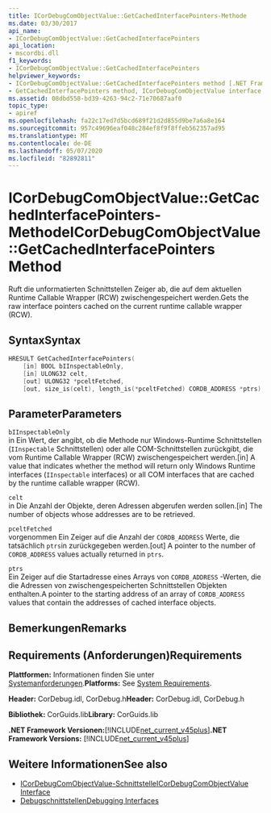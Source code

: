 ```yaml
---
title: ICorDebugComObjectValue::GetCachedInterfacePointers-Methode
ms.date: 03/30/2017
api_name:
- ICorDebugComObjectValue::GetCachedInterfacePointers
api_location:
- mscordbi.dll
f1_keywords:
- ICorDebugComObjectValue::GetCachedInterfacePointers
helpviewer_keywords:
- ICorDebugComObjectValue::GetCachedInterfacePointers method [.NET Framework debugging]
- GetCachedInterfacePointers method, ICorDebugComObjectValue interface [.NET Framework debugging]
ms.assetid: 08dbd558-bd39-4263-94c2-71e70687aaf0
topic_type:
- apiref
ms.openlocfilehash: fa22c17ed7d5bcd689f21d2d855d9be7a6a8e164
ms.sourcegitcommit: 957c49696eaf048c284ef8f9f8ffeb562357ad95
ms.translationtype: MT
ms.contentlocale: de-DE
ms.lasthandoff: 05/07/2020
ms.locfileid: "82892811"
---
```

# <a name="icordebugcomobjectvaluegetcachedinterfacepointers-method"></a><span data-ttu-id="599fa-102">ICorDebugComObjectValue::GetCachedInterfacePointers-Methode</span><span class="sxs-lookup"><span data-stu-id="599fa-102">ICorDebugComObjectValue::GetCachedInterfacePointers Method</span></span>
<span data-ttu-id="599fa-103">Ruft die unformatierten Schnittstellen Zeiger ab, die auf dem aktuellen Runtime Callable Wrapper (RCW) zwischengespeichert werden.</span><span class="sxs-lookup"><span data-stu-id="599fa-103">Gets the raw interface pointers cached on the current runtime callable wrapper (RCW).</span></span>  
  
## <a name="syntax"></a><span data-ttu-id="599fa-104">Syntax</span><span class="sxs-lookup"><span data-stu-id="599fa-104">Syntax</span></span>  
  
```cpp  
HRESULT GetCachedInterfacePointers(  
    [in] BOOL bIInspectableOnly,  
    [in] ULONG32 celt,  
    [out] ULONG32 *pceltFetched,  
    [out, size_is(celt), length_is(*pceltFetched) CORDB_ADDRESS *ptrs);  
```  
  
## <a name="parameters"></a><span data-ttu-id="599fa-105">Parameter</span><span class="sxs-lookup"><span data-stu-id="599fa-105">Parameters</span></span>  
 `bIInspectableOnly`  
 <span data-ttu-id="599fa-106">in Ein Wert, der angibt, ob die Methode nur Windows-Runtime Schnittstellen (`IInspectable` Schnittstellen) oder alle COM-Schnittstellen zurückgibt, die vom Runtime Callable Wrapper (RCW) zwischengespeichert werden.</span><span class="sxs-lookup"><span data-stu-id="599fa-106">[in] A value that indicates whether the method will return only Windows Runtime interfaces (`IInspectable` interfaces) or all COM interfaces that are cached by the runtime callable wrapper (RCW).</span></span>  
  
 `celt`  
 <span data-ttu-id="599fa-107">in Die Anzahl der Objekte, deren Adressen abgerufen werden sollen.</span><span class="sxs-lookup"><span data-stu-id="599fa-107">[in] The number of objects whose addresses are to be retrieved.</span></span>  
  
 `pceltFetched`  
 <span data-ttu-id="599fa-108">vorgenommen Ein Zeiger auf die Anzahl der `CORDB_ADDRESS` Werte, die tatsächlich `ptrs`in zurückgegeben werden.</span><span class="sxs-lookup"><span data-stu-id="599fa-108">[out] A pointer to the number of `CORDB_ADDRESS` values actually returned in `ptrs`.</span></span>  
  
 `ptrs`  
 <span data-ttu-id="599fa-109">Ein Zeiger auf die Startadresse eines Arrays von `CORDB_ADDRESS` -Werten, die die Adressen von zwischengespeicherten Schnittstellen Objekten enthalten.</span><span class="sxs-lookup"><span data-stu-id="599fa-109">A pointer to the starting address of an array of `CORDB_ADDRESS` values that contain the addresses of cached interface objects.</span></span>  
  
## <a name="remarks"></a><span data-ttu-id="599fa-110">Bemerkungen</span><span class="sxs-lookup"><span data-stu-id="599fa-110">Remarks</span></span>  
  
## <a name="requirements"></a><span data-ttu-id="599fa-111">Requirements (Anforderungen)</span><span class="sxs-lookup"><span data-stu-id="599fa-111">Requirements</span></span>  
 <span data-ttu-id="599fa-112">**Plattformen:** Informationen finden Sie unter [Systemanforderungen](../../get-started/system-requirements.md).</span><span class="sxs-lookup"><span data-stu-id="599fa-112">**Platforms:** See [System Requirements](../../get-started/system-requirements.md).</span></span>  
  
 <span data-ttu-id="599fa-113">**Header:** CorDebug.idl, CorDebug.h</span><span class="sxs-lookup"><span data-stu-id="599fa-113">**Header:** CorDebug.idl, CorDebug.h</span></span>  
  
 <span data-ttu-id="599fa-114">**Bibliothek:** CorGuids.lib</span><span class="sxs-lookup"><span data-stu-id="599fa-114">**Library:** CorGuids.lib</span></span>  
  
 <span data-ttu-id="599fa-115">**.NET Framework Versionen:**[!INCLUDE[net_current_v45plus](../../../../includes/net-current-v45plus-md.md)]</span><span class="sxs-lookup"><span data-stu-id="599fa-115">**.NET Framework Versions:** [!INCLUDE[net_current_v45plus](../../../../includes/net-current-v45plus-md.md)]</span></span>  
  
## <a name="see-also"></a><span data-ttu-id="599fa-116">Weitere Informationen</span><span class="sxs-lookup"><span data-stu-id="599fa-116">See also</span></span>

- [<span data-ttu-id="599fa-117">ICorDebugComObjectValue-Schnittstelle</span><span class="sxs-lookup"><span data-stu-id="599fa-117">ICorDebugComObjectValue Interface</span></span>](icordebugcomobjectvalue-interface.md)
- [<span data-ttu-id="599fa-118">Debugschnittstellen</span><span class="sxs-lookup"><span data-stu-id="599fa-118">Debugging Interfaces</span></span>](debugging-interfaces.md)
